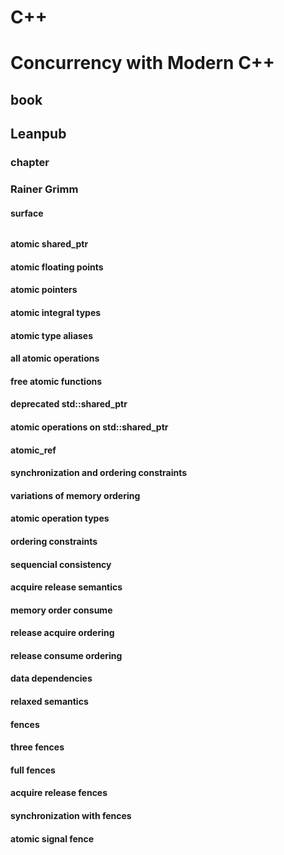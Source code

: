 # C++
# Concurrency with Modern C++
## book
## Leanpub
### chapter
### Rainer Grimm

#### surface

#### <Topic>
##### <Section>
###### <Card>

#### atomic shared_ptr
#### atomic floating points
#### atomic pointers
#### atomic integral types
#### atomic type aliases
#### all atomic operations
#### free atomic functions
#### deprecated std::shared_ptr
#### atomic operations on std::shared_ptr
#### atomic_ref
#### synchronization and ordering constraints
#### variations of memory ordering
#### atomic operation types
#### ordering constraints
#### sequencial consistency
#### acquire release semantics
#### memory order consume
#### release acquire ordering
#### release consume ordering
#### data dependencies
#### relaxed semantics
#### fences
#### three fences
#### full fences
#### acquire release fences
#### synchronization with fences
#### atomic signal fence

